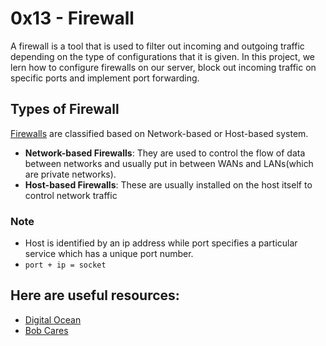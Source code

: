 # 0x13 - Firewall
A firewall is a tool that is used to filter out incoming and outgoing traffic depending on the type of configurations that it is given. In this project, we lern how to configure firewalls on our server, block out incoming traffic on specific ports and implement port forwarding.

## Types of Firewall
[Firewalls](https://en.wikipedia.org/wiki/Firewall_%28computing%29) are classified based on Network-based or Host-based system.
* **Network-based Firewalls**: They are used to control the flow of data between networks and usually put in between WANs and LANs(which are private networks).
* **Host-based Firewalls**: These are usually installed on the host itself to control network traffic

### Note
* Host is identified by an ip address while port specifies a particular service which has a unique port number. 
* `port + ip = socket`

## Here are useful resources:
* [Digital Ocean](https://www.digitalocean.com/community/tutorials/how-to-set-up-a-firewall-with-ufw-on-ubuntu-20-04)
* [Bob Cares](https://bobcares.com/blog/ufw-port-forwarding/)
